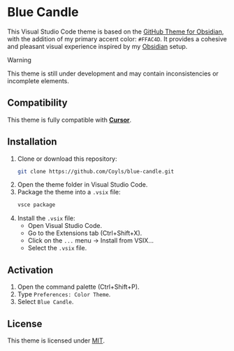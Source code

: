 # Blue Candle

This Visual Studio Code theme is based on the [GitHub Theme for Obsidian](https://github.com/krios2146/obsidian-theme-github), with the addition of my primary accent color: `#FFAC4D`. It provides a cohesive and pleasant visual experience inspired by my [Obsidian](https://obsidian.md/) setup.

> [!WARNING]  
> This theme is still under development and may contain inconsistencies or incomplete elements.

## Compatibility

This theme is fully compatible with **[Cursor](https://www.cursor.com/)**.

## Installation

1. Clone or download this repository:
   ```bash
   git clone https://github.com/Coyls/blue-candle.git
   ```
2. Open the theme folder in Visual Studio Code.
3. Package the theme into a `.vsix` file:
   ```bash
   vsce package
   ```
4. Install the `.vsix` file:
   - Open Visual Studio Code.
   - Go to the Extensions tab (Ctrl+Shift+X).
   - Click on the `...` menu → Install from VSIX...
   - Select the `.vsix` file.

## Activation

1. Open the command palette (Ctrl+Shift+P).
2. Type `Preferences: Color Theme`.
3. Select `Blue Candle`.

## License

This theme is licensed under [MIT](./LICENSE).
